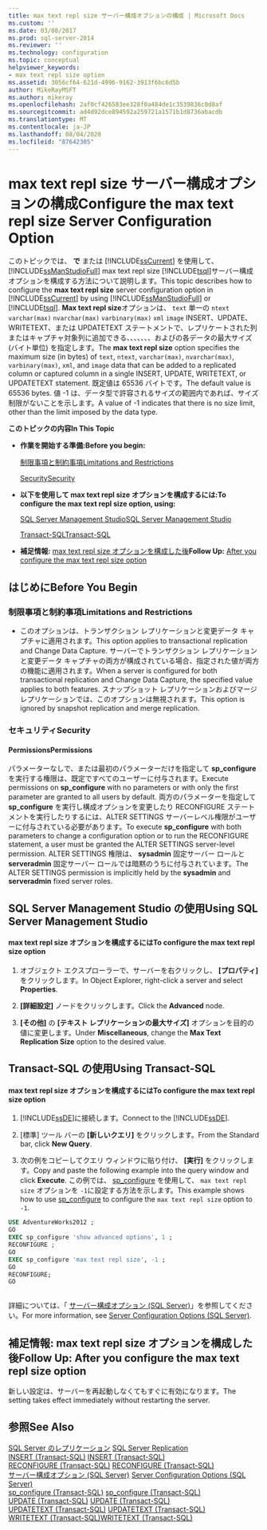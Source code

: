 ```yaml
---
title: max text repl size サーバー構成オプションの構成 | Microsoft Docs
ms.custom: ''
ms.date: 03/08/2017
ms.prod: sql-server-2014
ms.reviewer: ''
ms.technology: configuration
ms.topic: conceptual
helpviewer_keywords:
- max text repl size option
ms.assetid: 3056cf64-621d-4996-9162-3913f6bc6d5b
author: MikeRayMSFT
ms.author: mikeray
ms.openlocfilehash: 2af0cf426583ee328f0a484de1c3539836c0d8af
ms.sourcegitcommit: ad4d92dce894592a259721a1571b1d8736abacdb
ms.translationtype: MT
ms.contentlocale: ja-JP
ms.lasthandoff: 08/04/2020
ms.locfileid: "87642305"
---
```

# <a name="configure-the-max-text-repl-size-server-configuration-option"></a><span data-ttu-id="743c7-102">max text repl size サーバー構成オプションの構成</span><span class="sxs-lookup"><span data-stu-id="743c7-102">Configure the max text repl size Server Configuration Option</span></span>
  <span data-ttu-id="743c7-103">このトピックでは、 **で** または [!INCLUDE[ssCurrent](../../includes/sscurrent-md.md)] を使用して、 [!INCLUDE[ssManStudioFull](../../includes/ssmanstudiofull-md.md)] max text repl size [!INCLUDE[tsql](../../includes/tsql-md.md)]サーバー構成オプションを構成する方法について説明します。</span><span class="sxs-lookup"><span data-stu-id="743c7-103">This topic describes how to configure the **max text repl size** server configuration option in [!INCLUDE[ssCurrent](../../includes/sscurrent-md.md)] by using [!INCLUDE[ssManStudioFull](../../includes/ssmanstudiofull-md.md)] or [!INCLUDE[tsql](../../includes/tsql-md.md)].</span></span> <span data-ttu-id="743c7-104">**Max text repl size**オプションは、 `text` 単一の `ntext` `varchar(max)` `nvarchar(max)` `varbinary(max)` `xml` `image` INSERT、UPDATE、WRITETEXT、または UPDATETEXT ステートメントで、レプリケートされた列またはキャプチャ対象列に追加できる、、、、、、、およびの各データの最大サイズ (バイト単位) を指定します。</span><span class="sxs-lookup"><span data-stu-id="743c7-104">The **max text repl size** option specifies the maximum size (in bytes) of `text`, `ntext`, `varchar(max)`, `nvarchar(max)`, `varbinary(max)`, `xml`, and `image` data that can be added to a replicated column or captured column in a single INSERT, UPDATE, WRITETEXT, or UPDATETEXT statement.</span></span> <span data-ttu-id="743c7-105">既定値は 65536 バイトです。</span><span class="sxs-lookup"><span data-stu-id="743c7-105">The default value is 65536 bytes.</span></span> <span data-ttu-id="743c7-106">値 -1 は、データ型で許容されるサイズの範囲内であれば、サイズ制限がないことを示します。</span><span class="sxs-lookup"><span data-stu-id="743c7-106">A value of -1 indicates that there is no size limit, other than the limit imposed by the data type.</span></span>  
  
 <span data-ttu-id="743c7-107">**このトピックの内容**</span><span class="sxs-lookup"><span data-stu-id="743c7-107">**In This Topic**</span></span>  
  
-   <span data-ttu-id="743c7-108">**作業を開始する準備:**</span><span class="sxs-lookup"><span data-stu-id="743c7-108">**Before you begin:**</span></span>  
  
     [<span data-ttu-id="743c7-109">制限事項と制約事項</span><span class="sxs-lookup"><span data-stu-id="743c7-109">Limitations and Restrictions</span></span>](#Restrictions)  
  
     [<span data-ttu-id="743c7-110">Security</span><span class="sxs-lookup"><span data-stu-id="743c7-110">Security</span></span>](#Security)  
  
-   <span data-ttu-id="743c7-111">**以下を使用して max text repl size オプションを構成するには:**</span><span class="sxs-lookup"><span data-stu-id="743c7-111">**To configure the max text repl size option, using:**</span></span>  
  
     [<span data-ttu-id="743c7-112">SQL Server Management Studio</span><span class="sxs-lookup"><span data-stu-id="743c7-112">SQL Server Management Studio</span></span>](#SSMSProcedure)  
  
     [<span data-ttu-id="743c7-113">Transact-SQL</span><span class="sxs-lookup"><span data-stu-id="743c7-113">Transact-SQL</span></span>](#TsqlProcedure)  
  
-   <span data-ttu-id="743c7-114">**補足情報:** [max text repl size オプションを構成した後](#FollowUp)</span><span class="sxs-lookup"><span data-stu-id="743c7-114">**Follow Up:**  [After you configure the max text repl size option](#FollowUp)</span></span>  
  
##  <a name="before-you-begin"></a><a name="BeforeYouBegin"></a> <span data-ttu-id="743c7-115">はじめに</span><span class="sxs-lookup"><span data-stu-id="743c7-115">Before You Begin</span></span>  
  
###  <a name="limitations-and-restrictions"></a><a name="Restrictions"></a> <span data-ttu-id="743c7-116">制限事項と制約事項</span><span class="sxs-lookup"><span data-stu-id="743c7-116">Limitations and Restrictions</span></span>  
  
-   <span data-ttu-id="743c7-117">このオプションは、トランザクション レプリケーションと変更データ キャプチャに適用されます。</span><span class="sxs-lookup"><span data-stu-id="743c7-117">This option applies to transactional replication and Change Data Capture.</span></span> <span data-ttu-id="743c7-118">サーバーでトランザクション レプリケーションと変更データ キャプチャの両方が構成されている場合、指定された値が両方の機能に適用されます。</span><span class="sxs-lookup"><span data-stu-id="743c7-118">When a server is configured for both transactional replication and Change Data Capture, the specified value applies to both features.</span></span> <span data-ttu-id="743c7-119">スナップショット レプリケーションおよびマージ レプリケーションでは、このオプションは無視されます。</span><span class="sxs-lookup"><span data-stu-id="743c7-119">This option is ignored by snapshot replication and merge replication.</span></span>  
  
###  <a name="security"></a><a name="Security"></a> <span data-ttu-id="743c7-120">セキュリティ</span><span class="sxs-lookup"><span data-stu-id="743c7-120">Security</span></span>  
  
####  <a name="permissions"></a><a name="Permissions"></a> <span data-ttu-id="743c7-121">Permissions</span><span class="sxs-lookup"><span data-stu-id="743c7-121">Permissions</span></span>  
 <span data-ttu-id="743c7-122">パラメーターなしで、または最初のパラメーターだけを指定して **sp_configure** を実行する権限は、既定ですべてのユーザーに付与されます。</span><span class="sxs-lookup"><span data-stu-id="743c7-122">Execute permissions on **sp_configure** with no parameters or with only the first parameter are granted to all users by default.</span></span> <span data-ttu-id="743c7-123">両方のパラメーターを指定して **sp_configure** を実行し構成オプションを変更したり RECONFIGURE ステートメントを実行したりするには、ALTER SETTINGS サーバーレベル権限がユーザーに付与されている必要があります。</span><span class="sxs-lookup"><span data-stu-id="743c7-123">To execute **sp_configure** with both parameters to change a configuration option or to run the RECONFIGURE statement, a user must be granted the ALTER SETTINGS server-level permission.</span></span> <span data-ttu-id="743c7-124">ALTER SETTINGS 権限は、 **sysadmin** 固定サーバー ロールと **serveradmin** 固定サーバー ロールでは暗黙のうちに付与されています。</span><span class="sxs-lookup"><span data-stu-id="743c7-124">The ALTER SETTINGS permission is implicitly held by the **sysadmin** and **serveradmin** fixed server roles.</span></span>  
  
##  <a name="using-sql-server-management-studio"></a><a name="SSMSProcedure"></a> <span data-ttu-id="743c7-125">SQL Server Management Studio の使用</span><span class="sxs-lookup"><span data-stu-id="743c7-125">Using SQL Server Management Studio</span></span>  
  
#### <a name="to-configure-the-max-text-repl-size-option"></a><span data-ttu-id="743c7-126">max text repl size オプションを構成するには</span><span class="sxs-lookup"><span data-stu-id="743c7-126">To configure the max text repl size option</span></span>  
  
1.  <span data-ttu-id="743c7-127">オブジェクト エクスプローラーで、サーバーを右クリックし、 **[プロパティ]** をクリックします。</span><span class="sxs-lookup"><span data-stu-id="743c7-127">In Object Explorer, right-click a server and select **Properties**.</span></span>  
  
2.  <span data-ttu-id="743c7-128">**[詳細設定]** ノードをクリックします。</span><span class="sxs-lookup"><span data-stu-id="743c7-128">Click the **Advanced** node.</span></span>  
  
3.  <span data-ttu-id="743c7-129">**[その他]** の **[テキスト レプリケーションの最大サイズ]** オプションを目的の値に変更します。</span><span class="sxs-lookup"><span data-stu-id="743c7-129">Under **Miscellaneous**, change the **Max Text Replication Size** option to the desired value.</span></span>  
  
##  <a name="using-transact-sql"></a><a name="TsqlProcedure"></a> <span data-ttu-id="743c7-130">Transact-SQL の使用</span><span class="sxs-lookup"><span data-stu-id="743c7-130">Using Transact-SQL</span></span>  
  
#### <a name="to-configure-the-max-text-repl-size-option"></a><span data-ttu-id="743c7-131">max text repl size オプションを構成するには</span><span class="sxs-lookup"><span data-stu-id="743c7-131">To configure the max text repl size option</span></span>  
  
1.  <span data-ttu-id="743c7-132">[!INCLUDE[ssDE](../../includes/ssde-md.md)]に接続します。</span><span class="sxs-lookup"><span data-stu-id="743c7-132">Connect to the [!INCLUDE[ssDE](../../includes/ssde-md.md)].</span></span>  
  
2.  <span data-ttu-id="743c7-133">[標準] ツール バーの **[新しいクエリ]** をクリックします。</span><span class="sxs-lookup"><span data-stu-id="743c7-133">From the Standard bar, click **New Query**.</span></span>  
  
3.  <span data-ttu-id="743c7-134">次の例をコピーしてクエリ ウィンドウに貼り付け、 **[実行]** をクリックします。</span><span class="sxs-lookup"><span data-stu-id="743c7-134">Copy and paste the following example into the query window and click **Execute**.</span></span> <span data-ttu-id="743c7-135">この例では、 [sp_configure](/sql/relational-databases/system-stored-procedures/sp-configure-transact-sql) を使用して、 `max text repl size` オプションを `-1`に設定する方法を示します。</span><span class="sxs-lookup"><span data-stu-id="743c7-135">This example shows how to use [sp_configure](/sql/relational-databases/system-stored-procedures/sp-configure-transact-sql) to configure the `max text repl size` option to `-1`.</span></span>  
  
```sql  
USE AdventureWorks2012 ;  
GO  
EXEC sp_configure 'show advanced options', 1 ;   
RECONFIGURE ;   
GO  
EXEC sp_configure 'max text repl size', -1 ;   
GO  
RECONFIGURE;   
GO  
  
```  
  
 <span data-ttu-id="743c7-136">詳細については、「 [サーバー構成オプション &#40;SQL Server&#41;](server-configuration-options-sql-server.md)」を参照してください。</span><span class="sxs-lookup"><span data-stu-id="743c7-136">For more information, see [Server Configuration Options &#40;SQL Server&#41;](server-configuration-options-sql-server.md).</span></span>  
  
##  <a name="follow-up-after-you-configure-the-max-text-repl-size-option"></a><a name="FollowUp"></a><span data-ttu-id="743c7-137">補足情報: max text repl size オプションを構成した後</span><span class="sxs-lookup"><span data-stu-id="743c7-137">Follow Up: After you configure the max text repl size option</span></span>  
 <span data-ttu-id="743c7-138">新しい設定は、サーバーを再起動しなくてもすぐに有効になります。</span><span class="sxs-lookup"><span data-stu-id="743c7-138">The setting takes effect immediately without restarting the server.</span></span>  
  
## <a name="see-also"></a><span data-ttu-id="743c7-139">参照</span><span class="sxs-lookup"><span data-stu-id="743c7-139">See Also</span></span>  
 <span data-ttu-id="743c7-140">[SQL Server のレプリケーション](../../relational-databases/replication/sql-server-replication.md) </span><span class="sxs-lookup"><span data-stu-id="743c7-140">[SQL Server Replication](../../relational-databases/replication/sql-server-replication.md) </span></span>  
 <span data-ttu-id="743c7-141">[INSERT &#40;Transact-SQL&#41;](/sql/t-sql/statements/insert-transact-sql) </span><span class="sxs-lookup"><span data-stu-id="743c7-141">[INSERT &#40;Transact-SQL&#41;](/sql/t-sql/statements/insert-transact-sql) </span></span>  
 <span data-ttu-id="743c7-142">[RECONFIGURE &#40;Transact-SQL&#41;](/sql/t-sql/language-elements/reconfigure-transact-sql) </span><span class="sxs-lookup"><span data-stu-id="743c7-142">[RECONFIGURE &#40;Transact-SQL&#41;](/sql/t-sql/language-elements/reconfigure-transact-sql) </span></span>  
 <span data-ttu-id="743c7-143">[サーバー構成オプション &#40;SQL Server&#41;](server-configuration-options-sql-server.md) </span><span class="sxs-lookup"><span data-stu-id="743c7-143">[Server Configuration Options &#40;SQL Server&#41;](server-configuration-options-sql-server.md) </span></span>  
 <span data-ttu-id="743c7-144">[sp_configure &#40;Transact-SQL&#41;](/sql/relational-databases/system-stored-procedures/sp-configure-transact-sql) </span><span class="sxs-lookup"><span data-stu-id="743c7-144">[sp_configure &#40;Transact-SQL&#41;](/sql/relational-databases/system-stored-procedures/sp-configure-transact-sql) </span></span>  
 <span data-ttu-id="743c7-145">[UPDATE &#40;Transact-SQL&#41;](/sql/t-sql/queries/update-transact-sql) </span><span class="sxs-lookup"><span data-stu-id="743c7-145">[UPDATE &#40;Transact-SQL&#41;](/sql/t-sql/queries/update-transact-sql) </span></span>  
 <span data-ttu-id="743c7-146">[UPDATETEXT &#40;Transact-SQL&#41;](/sql/t-sql/queries/updatetext-transact-sql) </span><span class="sxs-lookup"><span data-stu-id="743c7-146">[UPDATETEXT &#40;Transact-SQL&#41;](/sql/t-sql/queries/updatetext-transact-sql) </span></span>  
 [<span data-ttu-id="743c7-147">WRITETEXT &#40;Transact-SQL&#41;</span><span class="sxs-lookup"><span data-stu-id="743c7-147">WRITETEXT &#40;Transact-SQL&#41;</span></span>](/sql/t-sql/queries/writetext-transact-sql)  
  
  
